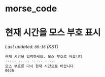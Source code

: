 # morse_code
# 현재 시간을 모스 부호 표시
<!-- MORSE_TIME_START -->
_Last updated: `06:36` (KST)_

```
현재 시간을 입력하세요. 모스 부호로 바꿉니다
----- -.... ...-- -....
모스 부호를 다시 현재 시간으로 바꿉니다
0636
```
<!-- MORSE_TIME_END -->
